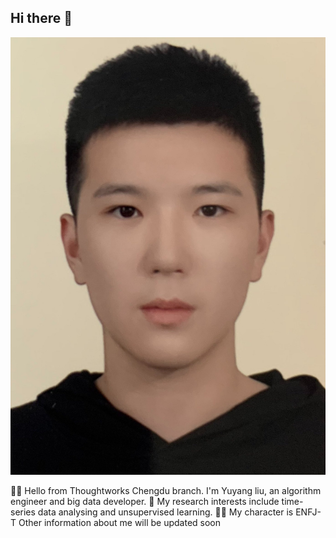 ## Hi there 👋
![Aaron Swartz](https://raw.githubusercontent.com/NonBee98/MarkdownPics/main/IMG_2130.jpg)

🙋‍♀️ Hello from Thoughtworks Chengdu branch. I'm Yuyang liu, an algorithm engineer and big data developer.
🌈 My research interests include time-series data analysing and unsupervised learning.
👩‍💻 My character is ENFJ-T
Other information about me will be updated soon
